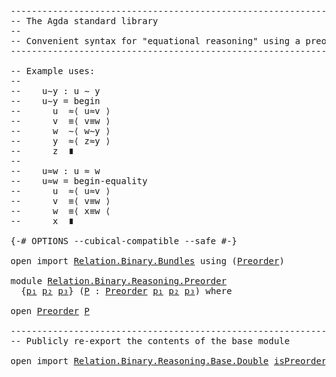 <pre class="Agda"><a id="1" class="Comment">------------------------------------------------------------------------</a>
<a id="74" class="Comment">-- The Agda standard library</a>
<a id="103" class="Comment">--</a>
<a id="106" class="Comment">-- Convenient syntax for &quot;equational reasoning&quot; using a preorder</a>
<a id="171" class="Comment">------------------------------------------------------------------------</a>

<a id="245" class="Comment">-- Example uses:</a>
<a id="262" class="Comment">--</a>
<a id="265" class="Comment">--    u∼y : u ∼ y</a>
<a id="283" class="Comment">--    u∼y = begin</a>
<a id="301" class="Comment">--      u  ≈⟨ u≈v ⟩</a>
<a id="321" class="Comment">--      v  ≡⟨ v≡w ⟩</a>
<a id="341" class="Comment">--      w  ∼⟨ w∼y ⟩</a>
<a id="361" class="Comment">--      y  ≈⟨ z≈y ⟩</a>
<a id="381" class="Comment">--      z  ∎</a>
<a id="394" class="Comment">--</a>
<a id="397" class="Comment">--    u≈w : u ≈ w</a>
<a id="415" class="Comment">--    u≈w = begin-equality</a>
<a id="442" class="Comment">--      u  ≈⟨ u≈v ⟩</a>
<a id="462" class="Comment">--      v  ≡⟨ v≡w ⟩</a>
<a id="482" class="Comment">--      w  ≡⟨ x≡w ⟨</a>
<a id="502" class="Comment">--      x  ∎</a>

<a id="516" class="Symbol">{-#</a> <a id="520" class="Keyword">OPTIONS</a> <a id="528" class="Pragma">--cubical-compatible</a> <a id="549" class="Pragma">--safe</a> <a id="556" class="Symbol">#-}</a>

<a id="561" class="Keyword">open</a> <a id="566" class="Keyword">import</a> <a id="573" href="Relation.Binary.Bundles.html" class="Module">Relation.Binary.Bundles</a> <a id="597" class="Keyword">using</a> <a id="603" class="Symbol">(</a><a id="604" href="Relation.Binary.Bundles.html#2245" class="Record">Preorder</a><a id="612" class="Symbol">)</a>

<a id="615" class="Keyword">module</a> <a id="622" href="Relation.Binary.Reasoning.Preorder.html" class="Module">Relation.Binary.Reasoning.Preorder</a>
  <a id="659" class="Symbol">{</a><a id="660" href="Relation.Binary.Reasoning.Preorder.html#660" class="Bound">p₁</a> <a id="663" href="Relation.Binary.Reasoning.Preorder.html#663" class="Bound">p₂</a> <a id="666" href="Relation.Binary.Reasoning.Preorder.html#666" class="Bound">p₃</a><a id="668" class="Symbol">}</a> <a id="670" class="Symbol">(</a><a id="671" href="Relation.Binary.Reasoning.Preorder.html#671" class="Bound">P</a> <a id="673" class="Symbol">:</a> <a id="675" href="Relation.Binary.Bundles.html#2245" class="Record">Preorder</a> <a id="684" href="Relation.Binary.Reasoning.Preorder.html#660" class="Bound">p₁</a> <a id="687" href="Relation.Binary.Reasoning.Preorder.html#663" class="Bound">p₂</a> <a id="690" href="Relation.Binary.Reasoning.Preorder.html#666" class="Bound">p₃</a><a id="692" class="Symbol">)</a> <a id="694" class="Keyword">where</a>

<a id="701" class="Keyword">open</a> <a id="706" href="Relation.Binary.Bundles.html#2245" class="Module">Preorder</a> <a id="715" href="Relation.Binary.Reasoning.Preorder.html#671" class="Bound">P</a>

<a id="718" class="Comment">------------------------------------------------------------------------</a>
<a id="791" class="Comment">-- Publicly re-export the contents of the base module</a>

<a id="846" class="Keyword">open</a> <a id="851" class="Keyword">import</a> <a id="858" href="Relation.Binary.Reasoning.Base.Double.html" class="Module">Relation.Binary.Reasoning.Base.Double</a> <a id="896" href="Relation.Binary.Bundles.html#2458" class="Field">isPreorder</a> <a id="907" class="Keyword">public</a>
</pre>